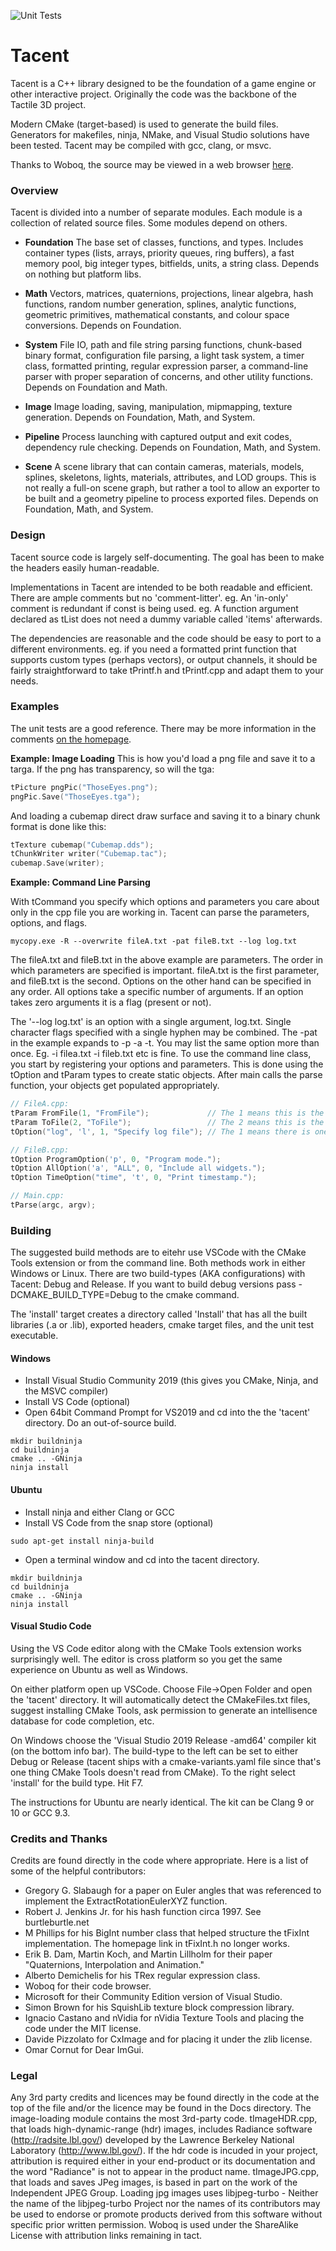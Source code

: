 ![Unit Tests](https://github.com/bluescan/tacent/workflows/Unit%20Tests/badge.svg)

# Tacent
Tacent is a C++ library designed to be the foundation of a game engine or other interactive project. Originally the code was the backbone of the Tactile 3D project.

Modern CMake (target-based) is used to generate the build files. Generators for makefiles, ninja, NMake, and Visual Studio solutions have been tested. Tacent may be compiled with gcc, clang, or msvc.

Thanks to Woboq, the source may be viewed in a web browser [here](http://upperboundsinteractive.com/Tacent/Modules/index.html).

### Overview

Tacent is divided into a number of separate modules. Each module is a collection of related source files. Some modules depend on others.

* __Foundation__
The base set of classes, functions, and types. Includes container types (lists, arrays, priority queues, ring buffers), a fast memory pool, big integer types, bitfields, units, a string class. Depends on nothing but platform libs.

* __Math__
Vectors, matrices, quaternions, projections, linear algebra, hash functions, random number generation, splines, analytic functions, geometric primitives, mathematical constants, and colour space conversions. Depends on Foundation.

* __System__
File IO, path and file string parsing functions, chunk-based binary format, configuration file parsing, a light task system, a timer class, formatted printing, regular expression parser, a command-line parser with proper separation of concerns, and other utility functions. Depends on Foundation and Math.

* __Image__
Image loading, saving, manipulation, mipmapping, texture generation. Depends on Foundation, Math, and System.

* __Pipeline__
Process launching with captured output and exit codes, dependency rule checking. Depends on Foundation, Math, and System.

* __Scene__
A scene library that can contain cameras, materials, models, splines, skeletons, lights, materials, attributes, and LOD groups. This is not really a full-on scene graph, but rather a tool to allow an exporter to be built and a geometry pipeline to process exported files. Depends on Foundation, Math, and System.


### Design

Tacent source code is largely self-documenting. The goal has been to make the headers easily human-readable.

Implementations in Tacent are intended to be both readable and efficient. There are ample comments but no 'comment-litter'. eg. An 'in-only' comment is redundant if const is being used. eg. A function argument declared as tList<Item> does not need a dummy variable called 'items' afterwards.

The dependencies are reasonable and the code should be easy to port to a different environments. eg. if you need a formatted print function that supports custom types (perhaps vectors), or output channels, it should be fairly straightforward to take tPrintf.h and tPrintf.cpp and adapt them to your needs.


### Examples

The unit tests are a good reference. There may be more information in the comments [on the homepage](http://upperboundsinteractive.com/tacent.php).

__Example: Image Loading__
This is how you'd load a png file and save it to a targa. If the png has transparency, so will the tga:

```C++
tPicture pngPic("ThoseEyes.png");
pngPic.Save("ThoseEyes.tga");
```

And loading a cubemap direct draw surface and saving it to a binary chunk format is done like this:

```C++
tTexture cubemap("Cubemap.dds");
tChunkWriter writer("Cubemap.tac");
cubemap.Save(writer);
```

__Example: Command Line Parsing__

With tCommand you specify which options and parameters you care about only in the cpp file you are working in. Tacent can parse the parameters, options, and flags.

```
mycopy.exe -R --overwrite fileA.txt -pat fileB.txt --log log.txt
```

The fileA.txt and fileB.txt in the above example are parameters. The order in which parameters are specified is important. fileA.txt is the first parameter, and fileB.txt is the second. Options on the other hand can be specified in any order. All options take a specific number of arguments. If an option takes zero arguments it is a flag (present or not).

The '--log log.txt' is an option with a single argument, log.txt. Single character flags specified with a single hyphen may be combined. The -pat in the example expands to -p -a -t. You may list the same option more than once. Eg. -i filea.txt -i fileb.txt etc is fine. To use the command line class, you start by registering your options and parameters. This is done using the tOption and tParam types to create static objects. After main calls the parse function, your objects get populated appropriately.

```C++
// FileA.cpp:
tParam FromFile(1, "FromFile");             // The 1 means this is the first parameter. The description is optional.
tParam ToFile(2, "ToFile");                 // The 2 means this is the second parameter. The description is optional.
tOption("log", 'l', 1, "Specify log file"); // The 1 means there is one option argument to --log or -l.

// FileB.cpp:
tOption ProgramOption('p', 0, "Program mode.");
tOption AllOption('a', "ALL", 0, "Include all widgets.");
tOption TimeOption("time", 't', 0, "Print timestamp.");

// Main.cpp:
tParse(argc, argv);
```

### Building

The suggested build methods are to eitehr use VSCode with the CMake Tools extension or from the command line. Both methods work in either Windows or Linux. There are two build-types (AKA configurations) with Tacent: Debug and Release. If you want to build debug versions pass -DCMAKE_BUILD_TYPE=Debug to the cmake command.

The 'install' target creates a directory called 'Install' that has all the built libraries (.a or .lib), exported headers, cmake target files, and the unit test executable.

#### Windows
* Install Visual Studio Community 2019 (this gives you CMake, Ninja, and the MSVC compiler)
* Install VS Code (optional)
* Open 64bit Command Prompt for VS2019 and cd into the the 'tacent' directory. Do an out-of-source build.
```
mkdir buildninja
cd buildninja
cmake .. -GNinja
ninja install
```    

#### Ubuntu
* Install ninja and either Clang or GCC
* Install VS Code from the snap store (optional)
```
sudo apt-get install ninja-build
```
* Open a terminal window and cd into the tacent directory.
```
mkdir buildninja
cd buildninja
cmake .. -GNinja
ninja install
```

#### Visual Studio Code
Using the VS Code editor along with the CMake Tools extension works surprisingly well. The editor is cross platform so you get the same experience on Ubuntu as well as Windows.

On either platform open up VSCode. Choose File->Open Folder and open the 'tacent' directory. It will automatically detect the CMakeFiles.txt files, suggest installing CMake Tools, ask permission to generate an intellisence database for code completion, etc.

On Windows choose the 'Visual Studio 2019 Release -amd64' compiler kit (on the bottom info bar). The build-type to the left can be set to either Debug or Release (tacent ships with a cmake-variants.yaml file since that's one thing CMake Tools doesn't read from CMake). To the right select 'install' for the build type. Hit F7.

The instructions for Ubuntu are nearly identical. The kit can be Clang 9 or 10 or GCC 9.3.


### Credits and Thanks

Credits are found directly in the code where appropriate. Here is a list of some of the helpful contributors:
* Gregory G. Slabaugh for a paper on Euler angles that was referenced to implement the ExtractRotationEulerXYZ function.
* Robert J. Jenkins Jr. for his hash function circa 1997. See burtleburtle.net
* M Phillips for his BigInt number class that helped structure the tFixInt implementation. The homepage link in tFixInt.h no longer works.
* Erik B. Dam, Martin Koch, and Martin Lillholm for their paper "Quaternions, Interpolation and Animation."
* Alberto Demichelis for his TRex regular expression class.
* Woboq for their code browser.
* Microsoft for their Community Edition version of Visual Studio.
* Simon Brown for his SquishLib texture block compression library.
* Ignacio Castano and nVidia for nVidia Texture Tools and placing the code under the MIT license.
* Davide Pizzolato for CxImage and for placing it under the zlib license.
* Omar Cornut for Dear ImGui.


### Legal

Any 3rd party credits and licences may be found directly in the code at the top of the file and/or the licence may be found in the Docs directory. The image-loading module contains the most 3rd-party code. tImageHDR.cpp, that loads high-dynamic-range (hdr) images, includes Radiance software (http://radsite.lbl.gov/) developed by the Lawrence Berkeley National Laboratory (http://www.lbl.gov/). If the hdr code is incuded in your project, attribution is required either in your end-product or its documentation and the word "Radiance" is not to appear in the product name. tImageJPG.cpp, that loads and saves JPeg images, is based in part on the work of the Independent JPEG Group. Loading jpg images uses libjpeg-turbo - Neither the name of the libjpeg-turbo Project nor the names of its contributors may be used to endorse or promote products derived from this software without specific prior written permission. Woboq is used under the ShareAlike License with attribution links remaining in tact.

